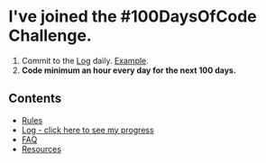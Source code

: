 # I've joined the #100DaysOfCode Challenge.

1. Commit to the [Log](log.md) daily. [Example](https://github.com/Kallaway/100-days-kallaway-log).
2. **Code minimum an hour every day for the next 100 days.**

## Contents
* [Rules](rules.md)
* [Log - click here to see my progress](log.md)
* [FAQ](FAQ.md)
* [Resources](resources.md)
